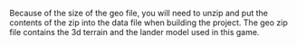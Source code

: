 Because of the size of the geo file, you will need to unzip and put the contents of the zip into the data file when building
the project. The geo zip file contains the 3d terrain and the lander model used in this game.

